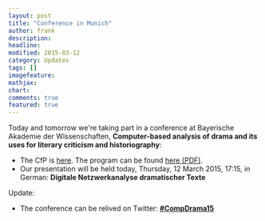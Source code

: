 ```yaml
---
layout: post
title: "Conference in Munich"
author: frank
description: 
headline: 
modified: 2015-03-12
category: Updates
tags: []
imagefeature: 
mathjax: 
chart: 
comments: true
featured: true
---
```

Today and tomorrow we're taking part in a conference at Bayerische Akademie der Wissenschaften, **Computer-based analysis of drama and its uses for literary criticism and historiography**:

+ The CfP is [here](http://dhd-blog.org/?p=3808). The program can be found [here (PDF)](http://www.badw.de/de/veranstaltungen/_ergaenzungen/2015/402/2015_03_12_workshop-dennerlein_final.pdf).
+ Our presentation will be held today, Thursday, 12 March 2015, 17:15, in German: **Digitale Netzwerkanalyse dramatischer Texte**

Update:

+ The conference can be relived on Twitter: **<a href="https://twitter.com/search?q=%23CompDrama15">#CompDrama15</a>**
